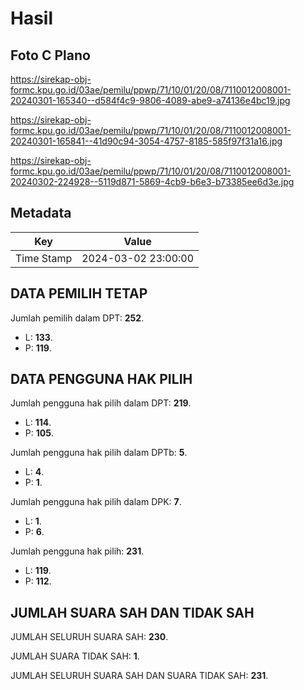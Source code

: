 # Hasil

## Foto C Plano

https://sirekap-obj-formc.kpu.go.id/03ae/pemilu/ppwp/71/10/01/20/08/7110012008001-20240301-165340--d584f4c9-9806-4089-abe9-a74136e4bc19.jpg

https://sirekap-obj-formc.kpu.go.id/03ae/pemilu/ppwp/71/10/01/20/08/7110012008001-20240301-165841--41d90c94-3054-4757-8185-585f97f31a16.jpg

https://sirekap-obj-formc.kpu.go.id/03ae/pemilu/ppwp/71/10/01/20/08/7110012008001-20240302-224928--5119d871-5869-4cb9-b6e3-b73385ee6d3e.jpg


## Metadata

| Key        | Value               |
| ---------- | ------------------- |
| Time Stamp | 2024-03-02 23:00:00 |


## DATA PEMILIH TETAP

Jumlah pemilih dalam DPT: **252**.
 * L: **133**.
 * P: **119**.

## DATA PENGGUNA HAK PILIH

Jumlah pengguna hak pilih dalam DPT: **219**.
 * L: **114**.
 * P: **105**.

Jumlah pengguna hak pilih dalam DPTb: **5**.
 * L: **4**.
 * P: **1**.

Jumlah pengguna hak pilih dalam DPK: **7**.
 * L: **1**.
 * P: **6**.

Jumlah pengguna hak pilih: **231**.
 * L: **119**.
 * P: **112**.

## JUMLAH SUARA SAH DAN TIDAK SAH

JUMLAH SELURUH SUARA SAH: **230**.

JUMLAH SUARA TIDAK SAH: **1**.

JUMLAH SELURUH SUARA SAH DAN SUARA TIDAK SAH: **231**.


